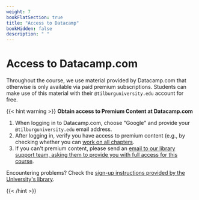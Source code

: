 ```yaml
---
weight: 7
bookFlatSection: true
title: "Access to Datacamp"
bookHidden: false
description: " "
---
```


# Access to Datacamp.com

Throughout the course, we use material provided by Datacamp.com that otherwise is only available via paid premium subscriptions. Students can make use of this material with their `@tilburguniversity.edu` account for free.

{{< hint warning >}}
__Obtain access to Premium Content at Datacamp.com__

1) When logging in to Datacamp.com, choose "Google" and provide your `@tilburguniversity.edu` email address.
2) After logging in, verify you have access to premium content (e.g., by checking whether you can [work on all chapters](https://learn.datacamp.com/courses/intermediate-r).
3) If you can't premium content, please send an [email to our library support team, asking them to provide you with full access for this course](mailto:Library-Scienceskills@tilburguniversity.edu).

Encountering problems? Check the [sign-up instructions provided by the University's library](https://www.tilburguniversity.edu/students/skills/programming). <!--External students are encouraged to buy a subscription for the duration of this course.-->

{{< /hint >}}
